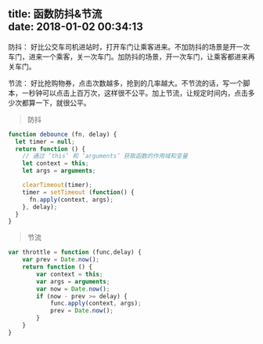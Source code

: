 title: 函数防抖&节流  
date: 2018-01-02 00:34:13                
---
防抖：
好比公交车司机进站时，打开车门让乘客进来。不加防抖的场景是开一次车门，进来一个乘客，关一次车门。加防抖的场景，开一次车门，让乘客都进来再关车门。

节流：
好比抢购物券，点击次数越多，抢到的几率越大。不节流的话，写一个脚本，一秒钟可以点击上百万次，这样很不公平。加上节流，让规定时间内，点击多少次都算一下，就很公平。

> 防抖

```javascript
function debounce (fn, delay) {
  let timer = null;
  return function () {
    // 通过 ‘this’ 和 ‘arguments’ 获取函数的作用域和变量
    let context = this;
    let args = arguments;

    clearTimeout(timer);
    timer = setTimeout (function() {
      fn.apply(context, args);
    }, delay);
  }
}

```
> 节流

```javascript
var throttle = function (func,delay) {
    var prev = Date.now();
    return function () {
        var context = this;
        var args = arguments;
        var now = Date.now();
        if (now - prev >= delay) {
            func.apply(context, args);
            prev = Date.now();
        }
    }
}
```